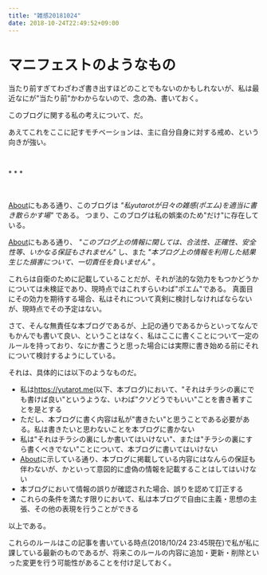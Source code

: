 ```yaml
---
title: "雑感20181024"
date: 2018-10-24T22:49:52+09:00
---
```


# マニフェストのようなもの

<!--more-->

当たり前すぎてわざわざ書き出すほどのことでもないのかもしれないが、私は最近なにが"当たり前"かわからないので、念の為、書いておく。

このブログに関する私の考えについて、だ。

あえてこれをここに記すモチベーションは、主に自分自身に対する戒め、という向きが強い。

<br>

\* \* \*

<br>

<a target="_blank" href="/about">About</a>にもある通り、このブログは _"私yutarotが日々の雑感(ポエム)を適当に書き散らかす場"_ である。
つまり、このブログは私の娯楽のため"だけ"に存在している。

<a target="_blank" href="/about">About</a>にもある通り、 _"このブログ上の情報に関しては、合法性、正確性、安全性等、いかなる保証もされません"_ し、また _"本ブログ上の情報を利用した結果生じた損害について、一切責任を負いません"_ 。

これらは自衛のために記載していることだが、それが法的な効力をもつかどうかについては未検証であり、現時点ではこれすらいわば"ポエム"である。
真面目にその効力を期待する場合、私はそれについて真剣に検討しなければならないが、現時点でその予定はない。

さて、そんな無責任な本ブログであるが、上記の通りであるからといってなんでもかんでも書いて良い、ということはなく、私はここに書くことについて一定のルールを持っており、なにか書こうと思った場合には実際に書き始める前にそれについて検討するようにしている。

それは、具体的には以下のようなものだ。

* 私は<a target="_blank" href="/">https://yutarot.me</a>(以下、本ブログ)において、"それはチラシの裏にでも書けば良い"というような、いわば"クソどうでもいい"ことを書き著すことを是とする
* ただし、本ブログに書く内容は私が"書きたい"と思うことである必要がある。私は書きたいと思わないことを本ブログに書かない
* 私は"それはチラシの裏にしか書いてはいけない"、または"チラシの裏にすら書くべきでない"ことについて、本ブログに書いてはいけない
* <a target="_blank" href="/about">About</a>に示している通り、本ブログに掲載している内容にはなんらの保証も伴わないが、かといって意図的に虚偽の情報を記載することはしてはいけない
* 本ブログにおいて情報の誤りが確認された場合、誤りを認めて訂正する
* これらの条件を満たす限りにおいて、私は本ブログで自由に主義・思想の主張、その他の表現を行うことができる

以上である。

これらのルールはこの記事を書いている時点(2018/10/24 23:45現在)で私が私に課している最新のものであるが、将来このルールの内容に追加・更新・削除といった変更を行う可能性があることを付け足しておく。


